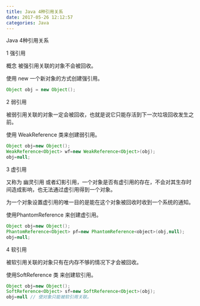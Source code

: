 ```yaml
---
title: Java 4种引用关系
date: 2017-05-26 12:12:57
categories: Java
---
```


Java 4种引用关系

1 强引用

概念 被强引用关联的对象不会被回收。

使用 new 一个新对象的方式创建强引用。 

```java
Object obj = new Object();
```

2 弱引用

被弱引用关联的对象一定会被回收，也就是说它只能存活到下一次垃圾回收发生之前。

使用 WeakReference 类来创建弱引用。

```java
Object obj=new Object();
WeakReference<Object> wf=new WeakReference<Object>(obj);
obj=null;
```



3 虚引用

又称为 幽灵引用 或者幻影引用，一个对象是否有虚引用的存在，不会对其生存时间造成影响，也无法通过虚引用得到一个对象。

为一个对象设置虚引用的唯一目的是能在这个对象被回收时收到一个系统的通知。

使用PhantomReference 来创建虚引用。

```java
Object obj=new Object();
PhantomReference<Object> pf=new PhantomReference<object>(obj,null);
obj=null;

```

4 软引用

被软引用关联的对象只有在内存不够的情况下才会被回收。

使用SoftReference 类 来创建软引用。

```java
Object obj=new Object();
SoftReference<Object> sf=new SoftReference<Object>(obj);
obj=null // 使对象只能被软引用关联。
```





